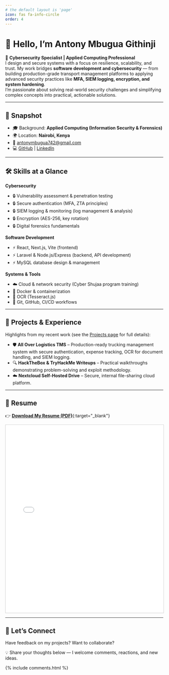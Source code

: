```yaml
---
# the default layout is 'page'
icon: fas fa-info-circle
order: 4
---
```


# 👋 Hello, I’m Antony Mbugua Githinji  

🚀 **Cybersecurity Specialist | Applied Computing Professional**  
I design and secure systems with a focus on resilience, scalability, and trust. My work bridges **software development and cybersecurity** — from building production-grade transport management platforms to applying advanced security practices like **MFA, SIEM logging, encryption, and system hardening**.  
I’m passionate about solving real-world security challenges and simplifying complex concepts into practical, actionable solutions.  

---

## 📍 Snapshot
- 🎓 Background: **Applied Computing (Information Security & Forensics)**  
- 🌍 Location: **Nairobi, Kenya**  
- 📧 [antonymbugua742@gmail.com](mailto:antonymbugua742@gmail.com)  
- 💻 [GitHub](https://github.com/Antony-Mbugua) | [LinkedIn](https://www.linkedin.com/in/antony-mbugua)  

---

## 🛠 Skills at a Glance

**Cybersecurity**  
- 🔒 Vulnerability assessment & penetration testing  
- 🔒 Secure authentication (MFA, ZTA principles)  
- 🔒 SIEM logging & monitoring (log management & analysis)  
- 🔒 Encryption (AES-256, key rotation)  
- 🔒 Digital forensics fundamentals  

**Software Development**  
- ⚡ React, Next.js, Vite (frontend)  
- ⚡ Laravel & Node.js/Express (backend, API development)  
- ⚡ MySQL database design & management  

**Systems & Tools**  
- ☁️ Cloud & network security (Cyber Shujaa program training)  
- 🐳 Docker & containerization  
- 📑 OCR (Tesseract.js)  
- 🔧 Git, GitHub, CI/CD workflows  

---

## 🚀 Projects & Experience
Highlights from my recent work (see the [Projects page](/projects) for full details):  

- 🛡 **All Over Logistics TMS** – Production-ready trucking management system with secure authentication, expense tracking, OCR for document handling, and SIEM logging.  
- 🔍 **HackTheBox & TryHackMe Writeups** – Practical walkthroughs demonstrating problem-solving and exploit methodology.  
- ☁️ **Nextcloud Self-Hosted Drive** – Secure, internal file-sharing cloud platform.  

---

## 📄 Resume
👉 [**Download My Resume (PDF)**](/assets/files/Antony_Mbugua_CV.pdf){:target="_blank"}  

<iframe src="/assets/files/Antony_Mbugua_CV.pdf" width="100%" height="600px" style="border:1px solid #ccc;"></iframe>

---

## 💬 Let’s Connect
Have feedback on my projects? Want to collaborate?  

💡 Share your thoughts below — I welcome comments, reactions, and new ideas.  

{% include comments.html %}

